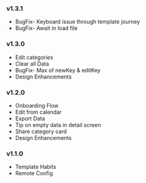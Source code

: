 ### v1.3.1
* BugFix- Keyboard issue through template journey
* BugFix- Await in load file
### v1.3.0
* Edit categories
* Clear all Data
* BugFix- Max of newKey & editKey
* Design Enhancements
### v1.2.0
* Onboarding Flow
* Edit from calendar
* Export Data 
* Tip on empty data in detail screen
* Share category card
* Design Enhancements
### v1.1.0
* Template Habits
* Remote Config
